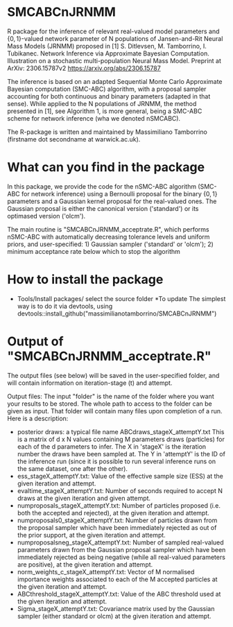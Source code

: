 # SMCABCnJRNMM

R package for the inference of relevant real-valued model parameters and $\{0,1\}$-valued network parameter of N populations of Jansen-and-Rit Neural Mass Models (JRNMM) proposed in 
[1] S. Ditlevsen, M. Tamborrino, I. Tubikanec. Network Inference via Approximate Bayesian Computation. Illustration on a stochastic multi-population Neural Mass Model. Preprint at ArXiv: 2306.15787v2 https://arxiv.org/abs/2306.15787 

The inference is based on an adapted Sequential Monte Carlo Approximate Bayesian computation (SMC-ABC) algorithm, with a proposal sampler accounting for both continuous and binary parameters (adapted in that sense). While applied to the N populations of JRNMM, the method presented in [1], see Algorithm 1, is more general, being a SMC-ABC scheme for network inference (wha we denoted nSMCABC).

The R-package is written and maintained by Massimiliano Tamborrino (firstname dot secondname at warwick.ac.uk).

# What can you find in the package
In this package, we provide the code for the nSMC-ABC algorithm (SMC-ABC for network inference) using a Bernoulli proposal for the binary $\{0,1\}$ parameters and a Gaussian kernel proposal for the real-valued ones. The Gaussian proposal is either the canonical version ('standard') or its optimased version ('olcm').  

The main routine is "SMCABCnJRNMM_acceptrate.R", which performs nSMC-ABC with automatically decreasing tolerance levels and uniform priors, and user-specified: 1) Gaussian sampler ('standard' or 'olcm'); 2) minimum acceptance rate below which to stop the algorithm


# How to install the package
* Tools/Install packages/ select the source folder
*To update The simplest way is to do it via devtools, using devtools::install_github("massimilianotamborrino/SMCABCnJRNMM")

# Output of "SMCABCnJRNMM_acceptrate.R"
The output files (see below) will be saved in the user-specified folder, and will contain information on iteration-stage (t) and attempt. 

Output files: The input "folder" is the name of the folder where you want your results to be stored. The whole path to access to the folder can be given as input. That folder will contain many files upon completion of a run. Here is a description:

- posterior draws: a typical file name ABCdraws_stageX_attemptY.txt This is a matrix of d x N values containing M parameters draws (particles) for each of the d parameters to infer. The X in 'stageX' is the iteration number the draws have been sampled at. The Y in 'attemptY' is the ID of the inference run (since it is possible to run several inference runs on the same dataset, one after the other). 
- ess_stageX_attemptY.txt: Value of the effective sample size (ESS) at the given iteration and attempt.
- evaltime_stageX_attemptY.txt: Number of seconds required to accept N draws at the given iteration and given attempt.
- numproposals_stageX_attemptY.txt: Number of particles proposed (i.e. both the accepted and rejected), at the given iteration and attempt.
- numproposals0_stageX_attemptY.txt: Number of particles drawn from the proposal sampler which have been immediately rejected as out of the prior support, at the given iteration and attempt.
- numproposalsneg_stageX_attemptY.txt: Number of sampled real-valued parameters drawn from the Gaussian proposal sampler which have been immediately rejected as being negative (while all real-valued parameters are positive), at the given iteration and attempt.
- norm_weights_c_stageX_attemptY.txt: Vector of M normalised importance weights associated to each of the M accepted particles at the given iteration and attempt.
- ABCthreshold_stageX_attemptY.txt: Value of the ABC threshold used at the given iteration and attempt.
- Sigma_stageX_attemptY.txt: Covariance matrix used by the Gaussian sampler (either standard or olcm) at the given iteration and attempt.

 
